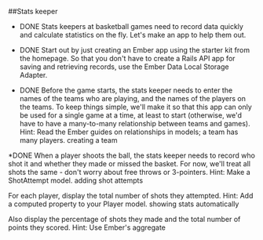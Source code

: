 ##Stats keeper

* DONE Stats keepers at basketball games need to record data quickly and calculate statistics on the fly. Let's make an app to help them out.

* DONE Start out by just creating an Ember app using the starter kit from the homepage. So that you don't have to create a Rails API app for saving and retrieving records, use the Ember Data Local Storage Adapter.

* DONE Before the game starts, the stats keeper needs to enter the names of the teams who are playing, and the names of the players on the teams. To keep things simple, we'll make it so that this app can only be used for a single game at a time, at least to start (otherwise, we'd have to have a many-to-many relationship between teams and games). Hint: Read the Ember guides on relationships in models; a team has many players.
creating a team


*DONE When a player shoots the ball, the stats keeper needs to record who shot it and whether they made or missed the basket. For now, we'll treat all shots the same - don't worry about free throws or 3-pointers. Hint: Make a ShotAttempt model.
adding shot attempts

For each player, display the total number of shots they attempted. Hint: Add a computed property to your Player model.
showing stats automatically

Also display the percentage of shots they made and the total number of points they scored. Hint: Use Ember's aggregate

